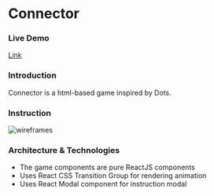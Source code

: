 Connector
==
### Live Demo
[Link](http://ycai2.github.io/connector/game.html)

### Introduction
Connector is a html-based game inspired by Dots.

### Instruction

![wireframes](wireframes.png)

### Architecture & Technologies
- The game components are pure ReactJS components
- Uses React CSS Transition Group for rendering animation
- Uses React Modal component for instruction modal
